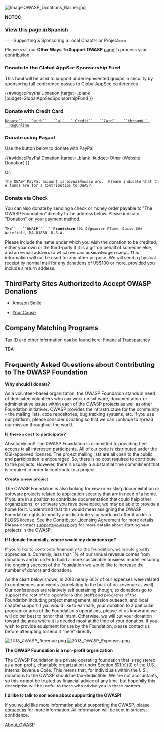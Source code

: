 ![Image:OWASP_Donations_Banner.jpg](OWASP_Donations_Banner.jpg
"Image:OWASP_Donations_Banner.jpg")

__NOTOC__

### [View this page in Spanish](https://www.owasp.org/index.php/Donaciones)



\===Supporting & Sponsoring a Local Chapter or Project===

Please visit our **Other Ways To Support OWASP**
[page](https://www.owasp.org/index.php/Membership#tab=Other_ways_to_Support_OWASP)
to process your contribution.

### Donate to the Global AppSec Sponsorship Fund

<div>

This fund will be used to support underrepresented groups in security by
sponsoring full conference passes to Global AppSec conferences

</div>

<div style="width: auto;">

{{\#widget:PayPal Donation |target=_blank
|budget=GlobalAppSecSponsorshipFund }}

</div>

### Donate with Credit Card

[`Donate``   ``with``   ``a``   ``Credit``   ``Card``   ``through``
 ``RegOnline`](https://www.regonline.com/Register/Checkin.aspx?EventID=1044369)

### Donate using Paypal

Use the button below to donate with PayPal:

{{\#widget:PayPal Donation |target=_blank |budget=Other (Website
Donation) }}

Or:

`The OWASP PayPal account is paypal@owasp.org.  Please indicate that the funds are for a Contribution to OWASP.`

### Donate via Check

You can also donate by sending a check or money order payable to "The
OWASP Foundation" directly to the address below. Please indicate
"Donation" on your payment method.

**`The``   ``OWASP``   ``Foundation`**
`401 Edgewater Place, Suite 600`
`Wakefield, MA 01880  U.S.A.`

Please include the name under which you wish the donation to be
credited, either your own or the third-party if it is a gift on behalf
of someone else, and an e-mail address to which we can acknowledge
receipt. This information will not be used for any other purpose. We
will send a physical receipt by normal mail for any donations of US$100
or more, provided you include a return address.

## Third Party Sites Authorized to Accept OWASP Donations

  - [Amazon Smile](http://smile.amazon.com/ch/20-0963503)

<!-- end list -->

  - [Your
    Cause](https://www.yourcause.com/charities.aspx?CharityID=263427)

## Company Matching Programs

Tax ID and other information can be found here: [Financial
Transparency](https://www.owasp.org/index.php/About_OWASP/Financial_Transparency)

TBA


## Frequently Asked Questions about Contributing to The OWASP Foundation

**Why should I donate?**

As a volunteer-based organization, the OWASP Foundation stands in need
of dedicated volunteers who can work on software, documentation, or
administrative issues within each of the OWASP projects as well as other
Foundation initiatives. OWASP provides the infrastructure for the
community - the mailing lists, code repositories, bug tracking systems,
etc. If you use our platform, please consider donating so that we can
continue to spread our mission throughout the world.

**Is there a cost to participate?**

Absolutely not\! The OWASP Foundation is committed to providing free
access to all interested participants. All of our code is distributed
under the OSI-approved licenses. The project mailing lists are all open
to the public and participation is encouraged. So, there is no cost
required to contribute to the projects. However, there is usually a
substantial time commitment that is required in order to contribute to a
project.

**Create a new project**

The OWASP Foundation is also looking for new or existing documentation
or software projects related to application security that are in need of
a home. If you are in a position to contribute documentation that could
help other organizations, or software you have developed, we may be able
to provide a home for it. Understand that this would mean assigning the
OWASP Foundation rights to modify and distribute your work and offer it
under a FLOSS license. See the Contributor Licensing Agreement for more
details. Please contact support@owasp.org for more details about
starting new projects in the OWASP.

**If I donate financially, where would my donations go?**

If you'd like to contribute financially to the foundation, we would
greatly appreciate it. Currently, less than 1% of our annual revenue
comes from donations and in order to build a more sustainable business
model, ensuring the ongoing success of the Foundation we would like to
increase the number of donors and donations.

As the chart below shows, in 2013 nearly 60% of our expenses were
related to conferences and events (correlating to the bulk of our
revenue as well). Our conferences are relatively self sustaining though,
so donations go to support the rest of the operations (the staff) and
programs of the Foundation including project management, mission
outreach, and local chapter support. I you would like to earmark, your
donation to a particular program or area of the Foundation's operations,
please let us know and we will do our best to honor that intent.
Otherwise, we will put your donation toward the area where it is needed
most at the time of your donation. If you wish to provide equipment for
use by the Foundation, please contact us before attempting to send it
"here" directly.

![2013_OWASP_Revenue.png](2013_OWASP_Revenue.png
"2013_OWASP_Revenue.png")
![2013_OWASP_Expenses.png](2013_OWASP_Expenses.png
"2013_OWASP_Expenses.png")

**The OWASP Foundation is a non-profit organization**

The OWASP Foundation is a private operating foundation that is
registered as a non-profit, charitable organization under Section
501(c)(3) of the U.S. Internal Revenue Code. This means that, for
individuals within the U.S., donations to the OWASP should be
tax-deductible. We are not accountants, so this cannot be trusted as
financial advice of any kind, but hopefully this description will be
useful to those who advise you in these matters.

**I'd like to talk to someone about supporting the OWASP\!**

If you would like more information about supporting the OWASP, please
[contact
us](https://owasporg.atlassian.net/servicedesk/customer/portal/7/group/18/create/72)
for more information. All information will be kept in strictest
confidence.

[About_OWASP](About_OWASP "wikilink")